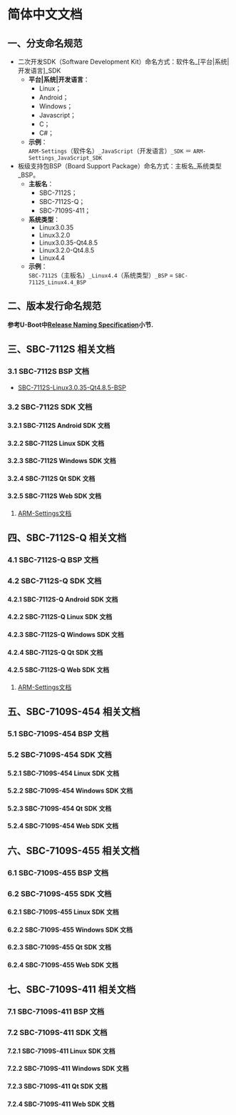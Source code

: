 # 简体中文文档

## 一、分支命名规范

* 二次开发SDK（Software Development Kit）命名方式：软件名\_[平台|系统|开发语言]\_SDK  
  * **平台|系统|开发语言**：
    * Linux；
    * Android；
    * Windows；
    * Javascript；
    * C；
    * C#；
  * **示例**：  
    `ARM-Settings`（软件名）`_JavaScript`（开发语言）`_SDK` ＝ `ARM-Settings_JavaScript_SDK`
* 板级支持包BSP（Board Support Package）命名方式：主板名\_系统类型\_BSP。  
  * **主板名**：
    * SBC-7112S；
    * SBC-7112S-Q；
    * SBC-7109S-411；
  * **系统类型**：
    * Linux3.0.35
    * Linux3.2.0
    * Linux3.0.35-Qt4.8.5
    * Linux3.2.0-Qt4.8.5
    * Linux4.4
  * **示例**：  
    `SBC-7112S`（主板名）`_Linux4.4`（系统类型）`_BSP` = `SBC-7112S_Linux4.4_BSP`

## 二、版本发行命名规范

**参考U-Boot中[Release Naming Specification](https://github.com/AplexOS/U-Boot#2-release-naming-specification)小节.**

## 三、SBC-7112S 相关文档

### 3.1 SBC-7112S BSP 文档

* [SBC-7112S-Linux3.0.35-Qt4.8.5-BSP](https://github.com/AplexOS/zh-cmn-Hans/tree/SBC-7112S-Linux3.0.35-Qt4.8.5-BSP)

### 3.2 SBC-7112S SDK 文档

#### 3.2.1 SBC-7112S Android SDK 文档

#### 3.2.2 SBC-7112S Linux SDK 文档

#### 3.2.3 SBC-7112S Windows SDK 文档

#### 3.2.4 SBC-7112S Qt SDK 文档

#### 3.2.5 SBC-7112S Web SDK 文档

1. [ARM-Settings文档](https://github.com/AplexOS/zh-cmn-Hans/tree/ARM-Settings_JavaScript_SDK)

## 四、SBC-7112S-Q 相关文档

### 4.1 SBC-7112S-Q BSP 文档

### 4.2 SBC-7112S-Q SDK 文档

#### 4.2.1 SBC-7112S-Q Android SDK 文档

#### 4.2.2 SBC-7112S-Q Linux SDK 文档

#### 4.2.3 SBC-7112S-Q Windows SDK 文档

#### 4.2.4 SBC-7112S-Q Qt SDK 文档

#### 4.2.5 SBC-7112S-Q Web SDK 文档

1. [ARM-Settings文档](https://github.com/AplexOS/zh-cmn-Hans/tree/ARM-Settings_JavaScript_SDK)

## 五、SBC-7109S-454 相关文档

### 5.1 SBC-7109S-454 BSP 文档

### 5.2 SBC-7109S-454 SDK 文档

#### 5.2.1 SBC-7109S-454 Linux SDK 文档

#### 5.2.2 SBC-7109S-454 Windows SDK 文档

#### 5.2.3 SBC-7109S-454 Qt SDK 文档

#### 5.2.4 SBC-7109S-454 Web SDK 文档


## 六、SBC-7109S-455 相关文档

### 6.1 SBC-7109S-455 BSP 文档

### 6.2 SBC-7109S-455 SDK 文档

#### 6.2.1 SBC-7109S-455 Linux SDK 文档

#### 6.2.2 SBC-7109S-455 Windows SDK 文档

#### 6.2.3 SBC-7109S-455 Qt SDK 文档

#### 6.2.4 SBC-7109S-455 Web SDK 文档


## 七、SBC-7109S-411 相关文档

### 7.1 SBC-7109S-411 BSP 文档

### 7.2 SBC-7109S-411 SDK 文档

#### 7.2.1 SBC-7109S-411 Linux SDK 文档

#### 7.2.2 SBC-7109S-411 Windows SDK 文档

#### 7.2.3 SBC-7109S-411 Qt SDK 文档

#### 7.2.4 SBC-7109S-411 Web SDK 文档


